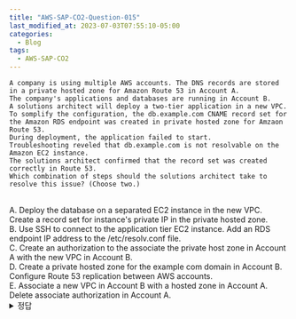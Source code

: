 ```yaml
---
title: "AWS-SAP-CO2-Question-015"
last_modified_at: 2023-07-03T07:55:10-05:00
categories:
  - Blog
tags:
  - AWS-SAP-CO2
---
```


```
A company is using multiple AWS accounts. The DNS records are stored in a private hosted zone for Amazon Route 53 in Account A.
The company's applications and databases are running in Account B.
A solutions architect will deploy a two-tier application in a new VPC.
To somplify the configuration, the db.example.com CNAME record set for the Amazon RDS endpoint was created in private hosted zone for Amzaon Route 53.
During deployment, the application failed to start.
Troubleshooting reveled that db.example.com is not resolvable on the Amazon EC2 instance.
The solutions architect confirmed that the record set was created correctly in Route 53.
Which combination of steps should the solutions architect take to resolve this issue? (Choose two.) 
```
<br/>
A. Deploy the database on a separated EC2 instance in the new VPC. Create a record set for instance's private IP in the private hosted zone.  
<br/>
B. Use SSH to connect to the application tier EC2 instance. Add an RDS endpoint IP address to the /etc/resolv.conf file.  
<br/>
C. Create an authorization to the associate the private host zone in Account A with the new VPC in Account B.  
<br/>
D. Create a private hosted zone for the example com domain in Account B. Configure Route 53 replication between AWS accounts.
<br/>
E. Associate a new VPC in Account B with a hosted zone in Account A. Delete associate authorization in Account A.
<br/>

<details>
  <summary>정답</summary>
  Site: BC, Community: CE (100%)
  <br/>
  [private hosted zone 참조](https://docs.aws.amazon.com/Route53/latest/DeveloperGuide/hosted-zone-private-associate-vpcs-different-accounts.html)  
  C번은 Account B에서의 VPC가 Account A의 private hosted zone에 DNS를 resolve하기 위해서 필요한 스텝임  
  E번은 Account B에서 Assocation이 이루어진 후에 Account A에서 권한을 제거해 줘야 함  
  B is incorrect because modifying the /etc/resolv.conf file on the EC2 instance would not resolve the issue since the issue is with the Route 53 configuration.
</deatils> 

